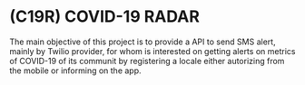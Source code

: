 # (C19R) COVID-19 RADAR
The main objective of this project is to provide a API to send SMS alert, mainly by Twilio provider, for whom is interested on getting alerts on metrics of COVID-19 of its communit by registering a locale either autorizing from the mobile or informing on the app.
